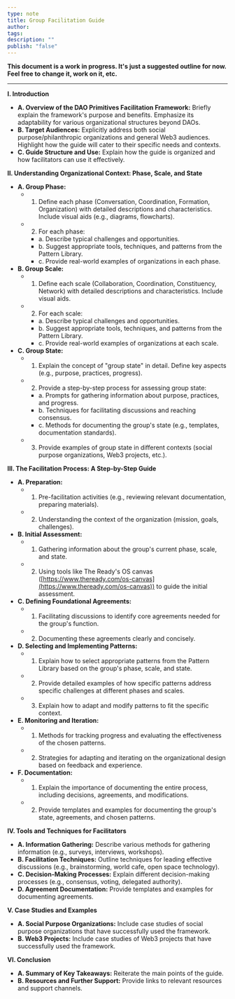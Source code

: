 ```yaml
---
type: note
title: Group Facilitation Guide
author: 
tags: 
description: ""
publish: "false"
---
```


**This document is a work in progress. It's just a suggested outline for now. Feel free to change it, work on it, etc.**

---

**I. Introduction**

*   **A. Overview of the DAO Primitives Facilitation Framework:** Briefly explain the framework's purpose and benefits.  Emphasize its adaptability for various organizational structures beyond DAOs.
*   **B. Target Audiences:** Explicitly address both social purpose/philanthropic organizations and general Web3 audiences.  Highlight how the guide will cater to their specific needs and contexts.
*   **C. Guide Structure and Use:** Explain how the guide is organized and how facilitators can use it effectively.


**II. Understanding Organizational Context: Phase, Scale, and State**

*   **A. Group Phase:**
    *   1.  Define each phase (Conversation, Coordination, Formation, Organization) with detailed descriptions and characteristics.  Include visual aids (e.g., diagrams, flowcharts).
    *   2.  For each phase:
        *   a.  Describe typical challenges and opportunities.
        *   b.  Suggest appropriate tools, techniques, and patterns from the Pattern Library.
        *   c.  Provide real-world examples of organizations in each phase.
*   **B. Group Scale:**
    *   1.  Define each scale (Collaboration, Coordination, Constituency, Network) with detailed descriptions and characteristics.  Include visual aids.
    *   2.  For each scale:
        *   a.  Describe typical challenges and opportunities.
        *   b.  Suggest appropriate tools, techniques, and patterns from the Pattern Library.
        *   c.  Provide real-world examples of organizations at each scale.
*   **C. Group State:**
    *   1.  Explain the concept of "group state" in detail.  Define key aspects (e.g., purpose, practices, progress).
    *   2.  Provide a step-by-step process for assessing group state:
        *   a.  Prompts for gathering information about purpose, practices, and progress.
        *   b.  Techniques for facilitating discussions and reaching consensus.
        *   c.  Methods for documenting the group's state (e.g., templates, documentation standards).
    *   3.  Provide examples of group state in different contexts (social purpose organizations, Web3 projects, etc.).


**III. The Facilitation Process: A Step-by-Step Guide**

*   **A. Preparation:**
    *   1.  Pre-facilitation activities (e.g., reviewing relevant documentation, preparing materials).
    *   2.  Understanding the context of the organization (mission, goals, challenges).
*   **B. Initial Assessment:**
    *   1.  Gathering information about the group's current phase, scale, and state.
    *   2.  Using tools like The Ready's OS canvas ([https://www.theready.com/os-canvas](https://www.theready.com/os-canvas)) to guide the initial assessment.
*   **C. Defining Foundational Agreements:**
    *   1.  Facilitating discussions to identify core agreements needed for the group's function.
    *   2.  Documenting these agreements clearly and concisely.
*   **D. Selecting and Implementing Patterns:**
    *   1.  Explain how to select appropriate patterns from the Pattern Library based on the group's phase, scale, and state.
    *   2.  Provide detailed examples of how specific patterns address specific challenges at different phases and scales.
    *   3.  Explain how to adapt and modify patterns to fit the specific context.
*   **E. Monitoring and Iteration:**
    *   1.  Methods for tracking progress and evaluating the effectiveness of the chosen patterns.
    *   2.  Strategies for adapting and iterating on the organizational design based on feedback and experience.
*   **F. Documentation:**
    *   1.  Explain the importance of documenting the entire process, including decisions, agreements, and modifications.
    *   2.  Provide templates and examples for documenting the group's state, agreements, and chosen patterns.


**IV. Tools and Techniques for Facilitators**

*   **A. Information Gathering:**  Describe various methods for gathering information (e.g., surveys, interviews, workshops).
*   **B. Facilitation Techniques:**  Outline techniques for leading effective discussions (e.g., brainstorming, world cafe, open space technology).
*   **C. Decision-Making Processes:**  Explain different decision-making processes (e.g., consensus, voting, delegated authority).
*   **D. Agreement Documentation:**  Provide templates and examples for documenting agreements.


**V. Case Studies and Examples**

*   **A. Social Purpose Organizations:**  Include case studies of social purpose organizations that have successfully used the framework.
*   **B. Web3 Projects:**  Include case studies of Web3 projects that have successfully used the framework.


**VI. Conclusion**

*   **A. Summary of Key Takeaways:**  Reiterate the main points of the guide.
*   **B. Resources and Further Support:**  Provide links to relevant resources and support channels.
